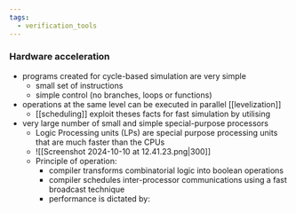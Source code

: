 ```yaml
---
tags:
  - verification_tools
---
```

### Hardware acceleration
- programs created for cycle-based simulation are very simple
	- small set of instructions
	- simple control (no branches, loops or functions)
- operations at the same level can be executed in parallel [[levelization]]
	- [[scheduling]]
exploit theses facts for fast simulation by utilising
- very large number of small and simple special-purpose processors
	- Logic Processing units (LPs) are special purpose processing units that are much faster than the CPUs
	- ![[Screenshot 2024-10-10 at 12.41.23.png|300]]
	- Principle of operation:
		- compiler transforms combinatorial logic into boolean operations
		- compiler schedules inter-processor communications using a fast broadcast technique
		- performance is dictated by: